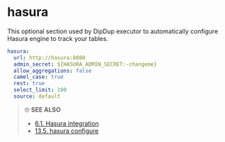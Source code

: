# hasura

This optional section used by DipDup executor to automatically configure Hasura engine to track your tables.

```yaml
hasura:
  url: http://hasura:8080
  admin_secret: ${HASURA_ADMIN_SECRET:-changeme}
  allow_aggregations: false
  camel_case: true
  rest: true
  select_limit: 100
  source: default
```

> 🤓 **SEE ALSO**
>
> * [6.1. Hasura integration](../graphql/hasura.md)
> * [13.5. hasura configure](../cli/hasura-configure.md)
